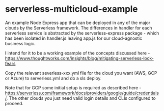 # serverless-multicloud-example
An example Node Express app that can be deployed in any of the major clouds by the Serverless framework. The differences in handler for each serverless service is abstracted by the serverless-express package - which has been isolated in handler.js leaving app.js for our cloud-agnostic business logic.

I intend for it to be a working example of the concepts discussed here - https://www.thoughtworks.com/insights/blog/mitigating-serverless-lock-fears

Copy the relevant severless-xxx.yml file for the cloud you want (AWS, GCP or Azure) to serverless.yml and do a sls deploy.

Note that for GCP some initial setup is required as described here - https://serverless.com/framework/docs/providers/google/guide/credentials/. The other clouds you just need valid login details and CLIs configured to proceed.
